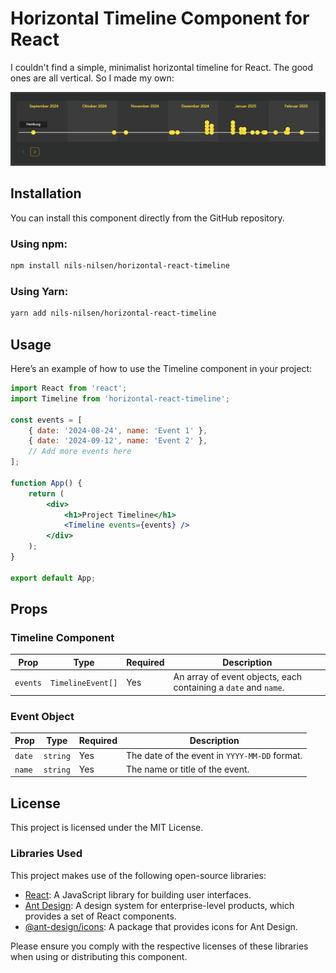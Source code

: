 # Horizontal Timeline Component for React

I couldn't find a simple, minimalist horizontal timeline for React. The good ones are all vertical. So I made my own:

![Timeline Screenshot](assets/screenshot-timeline.png)


## Installation

You can install this component directly from the GitHub repository.
### Using npm:

```bash
npm install nils-nilsen/horizontal-react-timeline
```
### Using Yarn:

```bash
yarn add nils-nilsen/horizontal-react-timeline
```

## Usage
Here’s an example of how to use the Timeline component in your project:
```jsx
import React from 'react';
import Timeline from 'horizontal-react-timeline';

const events = [
    { date: '2024-08-24', name: 'Event 1' },
    { date: '2024-09-12', name: 'Event 2' },
    // Add more events here
];

function App() {
    return (
        <div>
            <h1>Project Timeline</h1>
            <Timeline events={events} />
        </div>
    );
}

export default App;
```

## Props
### Timeline Component

| Prop     | Type            | Required | Description                                                      |
|----------|-----------------|----------|------------------------------------------------------------------|
| `events` | `TimelineEvent[]`| Yes      | An array of event objects, each containing a `date` and `name`.  |


### Event Object

| Prop   | Type     | Required | Description                                         |
|--------|----------|----------|-----------------------------------------------------|
| `date` | `string` | Yes      | The date of the event in `YYYY-MM-DD` format.       |
| `name` | `string` | Yes      | The name or title of the event.                     |


## License

This project is licensed under the MIT License.

###  Libraries Used
This project makes use of the following open-source libraries:

- [React](https://react.dev): A JavaScript library for building user interfaces.
- [Ant Design](https://ant.design): A design system for enterprise-level products, which provides a set of React components.
- [@ant-design/icons](https://github.com/ant-design/ant-design-icons): A package that provides icons for Ant Design.


Please ensure you comply with the respective licenses of these libraries when using or distributing this component.